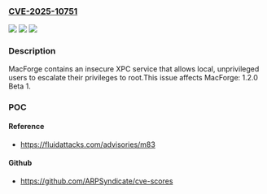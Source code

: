 ### [CVE-2025-10751](https://cve.mitre.org/cgi-bin/cvename.cgi?name=CVE-2025-10751)
![](https://img.shields.io/static/v1?label=Product&message=MacForge&color=blue)
![](https://img.shields.io/static/v1?label=Version&message=1.2.0%20Beta%201%20&color=brightgreen)
![](https://img.shields.io/static/v1?label=Vulnerability&message=CWE-732%20Incorrect%20Permission%20Assignment%20for%20Critical%20Resource&color=brightgreen)

### Description

MacForge contains an insecure XPC service that allows local, unprivileged users to escalate their privileges to root.This issue affects MacForge: 1.2.0 Beta 1.

### POC

#### Reference
- https://fluidattacks.com/advisories/m83

#### Github
- https://github.com/ARPSyndicate/cve-scores

